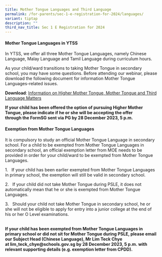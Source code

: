 ```yaml
---
title: Mother Tongue Languages and Third Language
permalink: /for-parents/sec-1-e-registration-for-2024/languages/
variant: tiptap
description: ""
third_nav_title: Sec 1 E Registration for 2024
---
```

<h4>Mother Tongue Languages in YTSS&nbsp;</h4><p>In YTSS, we offer all three Mother Tongue Languages, namely Chinese Language, Malay Language and Tamil Language during curriculum hours.</p><p>As your child/ward transitions to taking Mother Tongue in secondary school, you may have some questions. Before attending our webinar, please download the following document for information Mother Tongue Languages-related issues.</p><p><strong>Download</strong>: <a href="/files/Information_on_HMTL_MTL_Third_Lang_matters_2024.pdf" rel="noopener noreferrer nofollow" target="_blank">Information on Higher Mother Tongue, Mother Tongue and Third Language Matters </a></p><p><strong>If your child has been offered the option of pursuing Higher Mother Tongue, please indicate if he or she will be accepting the offer through&nbsp;the FormSG sent via PG&nbsp;by 28 December 2023, 5 p.m.</strong></p><h4>Exemption from Mother Tongue Languages</h4><p>It is compulsory to study an official Mother Tongue Language in secondary school. For a child to be exempted from Mother Tongue Languages in secondary school, an official exemption letter from MOE needs to be provided in order for your child/ward to be exempted from Mother Tongue Languages.</p><p>1.&nbsp;&nbsp;&nbsp;If your child has been earlier exempted from Mother Tongue Languages in primary school, the exemption will still be valid in secondary school.</p><p>2.&nbsp;&nbsp;&nbsp;If your child did not take&nbsp;Mother Tongue during PSLE, it does not automatically mean that he or she is exempted from Mother Tongue Languages.</p><p>3.&nbsp;&nbsp;&nbsp;Should your child not take Mother Tongue in secondary school, he or she will not be eligible to apply for entry into a junior college at the end of his or her O Level examinations.</p><p><strong><br>If your child has been exempted from Mother Tongue Languages in primary school or did not sit for Mother Tongue during PSLE, please email our Subject Head (Chinese Language), Mr Lim Teck Chye at&nbsp;<a rel="noopener noreferrer nofollow" target="_blank">lim_teck_chye@schools.gov.sg</a>&nbsp;by 28 December 2023, 5 p.m.&nbsp;with relevant supporting details (e.g. exemption letter from CPDD).</strong></p><p></p>